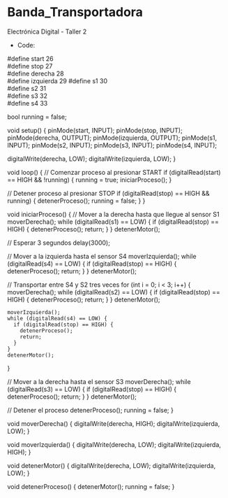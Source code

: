 # Banda_Transportadora
Electrónica Digital - Taller 2  

- Code:
  
#define start 26   
#define stop 27   
#define derecha 28  
#define izquierda 29 
#define s1 30       
#define s2 31       
#define s3 32       
#define s4 33       

bool running = false;  

void setup() {
  pinMode(start, INPUT);
  pinMode(stop, INPUT);
  pinMode(derecha, OUTPUT);
  pinMode(izquierda, OUTPUT);
  pinMode(s1, INPUT);
  pinMode(s2, INPUT);
  pinMode(s3, INPUT);
  pinMode(s4, INPUT);

  digitalWrite(derecha, LOW);
  digitalWrite(izquierda, LOW);
}

void loop() {
  // Comenzar proceso al presionar START
  if (digitalRead(start) == HIGH && !running) {
    running = true;
    iniciarProceso();
  }
  
  // Detener proceso al presionar STOP
  if (digitalRead(stop) == HIGH && running) {
    detenerProceso();
    running = false;
  }
}

void iniciarProceso() {
  // Mover a la derecha hasta que llegue al sensor S1
  moverDerecha();
  while (digitalRead(s1) == LOW) {
    if (digitalRead(stop) == HIGH) {
      detenerProceso();
      return;
    }
  }
  detenerMotor();
  
  // Esperar 3 segundos
  delay(3000);

  // Mover a la izquierda hasta el sensor S4
  moverIzquierda();
  while (digitalRead(s4) == LOW) {
    if (digitalRead(stop) == HIGH) {
      detenerProceso();
      return;
    }
  }
  detenerMotor();
  
  // Transportar entre S4 y S2 tres veces
  for (int i = 0; i < 3; i++) {
    moverDerecha();
    while (digitalRead(s2) == LOW) {
      if (digitalRead(stop) == HIGH) {
        detenerProceso();
        return;
      }
    }
    detenerMotor();
    
    moverIzquierda();
    while (digitalRead(s4) == LOW) {
      if (digitalRead(stop) == HIGH) {
        detenerProceso();
        return;
      }
    }
    detenerMotor();
  }
  
  // Mover a la derecha hasta el sensor S3
  moverDerecha();
  while (digitalRead(s3) == LOW) {
    if (digitalRead(stop) == HIGH) {
      detenerProceso();
      return;
    }
  }
  detenerMotor();
  
  // Detener el proceso
  detenerProceso();
  running = false;
}

void moverDerecha() {
  digitalWrite(derecha, HIGH);
  digitalWrite(izquierda, LOW);
}

void moverIzquierda() {
  digitalWrite(derecha, LOW);
  digitalWrite(izquierda, HIGH);
}

void detenerMotor() {
  digitalWrite(derecha, LOW);
  digitalWrite(izquierda, LOW);
}

void detenerProceso() {
  detenerMotor();
  running = false;
}
